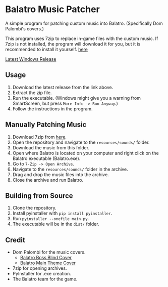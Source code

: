 # Balatro Music Patcher
A simple program for patching custom music into Balatro. (Specifically Dom Palombi's covers.)

This program uses 7zip to replace in-game files with the custom music. If 7zip is not installed, the program will download it for you, but it is
recommended to install it yourself. [here](https://www.7-zip.org/)

[Latest Windows Release](https://github.com/Nat3z/balatro-music-patch/releases/tag/1.0)

## Usage
1. Download the latest release from the link above.
2. Extract the zip file.
3. Run the executable. (Windows might give you a warning from SmartScreen, but press `More Info -> Run Anyway`.)
4. Follow the instructions in the program.

## Manually Patching Music
1. Download 7zip from [here](https://www.7-zip.org/download.html).
2. Open the repository and navigate to the `resources/sounds/` folder.
3. Download the music from this folder.
4. Open where Balatro is located on your computer and right click on the Balatro executable (Balatro.exe).
5. Go to `7-Zip -> Open Archive`.
6. Navigate to the `resources/sounds/` folder in the archive.
7. Drag and drop the music files into the archive.
8. Close the archive and run Balatro.

## Building from Source
1. Clone the repository.
2. Install pyinstaller with `pip install pyinstaller`.
3. Run `pyinstaller --onefile main.py`.
4. The executable will be in the `dist/` folder.

## Credit
- Dom Palombi for the music covers.
  - [Balatro Boss Blind Cover](https://www.youtube.com/watch?v=Uxc0m4GRiuc)
  - [Balatro Main Theme Cover](https://www.youtube.com/watch?v=WJi6m7R8ADY)
- 7zip for opening archives.
- PyInstaller for .exe creation.
- The Balatro team for the game.

